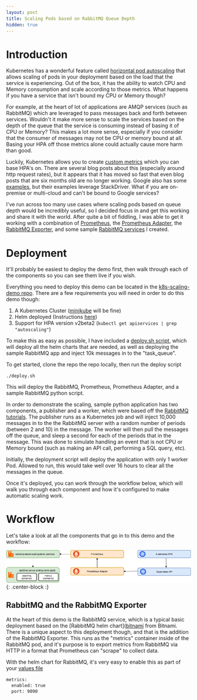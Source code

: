 ```yaml
---
layout: post
title: Scaling Pods based on RabbitMQ Queue Depth
hidden: true
---
```


# Introduction

Kubernetes has a wonderful feature called [horizontal pod autoscaling](https://kubernetes.io/docs/tasks/run-application/horizontal-pod-autoscale/) that allows scaling of pods in your deployment based on the load that the service is experiencing.  Out of the box, it has the ability to watch CPU and Memory consumption and scale according to those metrics.  What happens if you have a service that isn't bound my CPU or Memory though?

For example, at the heart of lot of applications are AMQP services (such as RabbitMQ) which are leveraged to pass messages back and forth between services.  Wouldn't it make more sense to scale the services based on the depth of the queue that the service is consuming instead of basing it of CPU or Memory?  This makes a lot more sense, especially if you consider that the consumer of messages may not be CPU or memory bound at all. Basing your HPA off those metrics alone could actually cause more harm than good.

Luckily, Kubernetes allows you to create [custom metrics](https://kubernetes.io/docs/tasks/run-application/horizontal-pod-autoscale/#support-for-custom-metrics) which you can base HPA's on.  There are several blog posts about this (especially around http request rates), but it appears that it has moved so fast that even blog posts that are six months old are no longer working.  Google also has some [examples](https://cloud.google.com/kubernetes-engine/docs/tutorials/custom-metrics-autoscaling), but their examples leverage StackDriver.  What if you are on-premise or multi-cloud and can't be bound to Google services?

I've run across too many use cases where scaling pods based on queue depth would be incredibly useful, so I decided focus in and get this working and share it with the world.  After quite a bit of fiddling, I was able to get it working with a combination of [Prometheus](https://prometheus.io/), the [Prometheus Adapter](https://github.com/DirectXMan12/k8s-prometheus-adapter), the [RabbitMQ Exporter](https://github.com/kbudde/rabbitmq_exporter), and some sample [RabbitMQ services](https://github.com/ryan-a-baker/k8s-scaling-demo/tree/master/RabbitMQ-Samples) I created.

# Deployment

It'll probably be easiest to deploy the demo first, then walk through each of the components so you can see them live if you wish.

Everything you need to deploy this demo can be located in the [k8s-scaling-demo repo](https://github.com/ryan-a-baker/k8s-scaling-demo).  There are a few requirements you will need in order to do this demo though:

1.  A Kubernetes Cluster ([minikube](https://kubernetes.io/docs/setup/learning-environment/minikube/) will be fine)
2.  Helm deployed (Instructions [here](https://helm.sh/docs/using_helm/))
3.  Support for HPA version v2beta2 (`kubectl get apiservices | grep "autoscaling"`)

To make this as easy as possible, I have included a [deploy.sh script](https://github.com/ryan-a-baker/k8s-scaling-demo/blob/master/deploy.sh), which will deploy all the helm charts that are needed, as well as deploying the sample RabbitMQ app and inject 10k messages in to the "task_queue".

To get started, clone the repo the repo locally, then run the deploy script

```
./deploy.sh
```

This will deploy the RabbitMQ, Prometheus, Prometheus Adapter, and a sample RabbitMQ python script.

In order to demonstrate the scaling, sample python application has two components, a publisher and a worker, which were based off the [RabbitMQ tutorials](https://www.rabbitmq.com/getstarted.html). The publisher runs as a Kubernetes job and will inject 10,000 messages in to the the RabbitMQ server with a random number of periods (between 2 and 10) in the message.  The worker will then pull the messages off the queue, and sleep a second for each of the periods that in the message.  This was done to simulate handling an event that is not CPU or Memory bound (such as making an API call, performing a SQL query, etc).

Initially, the deployment script will deploy the application with only 1 worker Pod.  Allowed to run, this would take well over 16 hours to clear all the messages in the queue.

Once it's deployed, you can work through the workflow below, which will walk you through each component and how it's configured to make automatic scaling work.

# Workflow

Let's take a look at all the components that go in to this demo and the workflow:

![Workflow](https://github.com/ryan-a-baker/ryanbakerio/blob/master/_posts/scaling-rabbit-images/workflow.png?raw=true){: .center-block :}

## RabbitMQ and the RabbitMQ Exporter

At the heart of this demo is the RabbitMQ service, which is a typical basic deployment based on the [RabbitMQ helm chart]([bitnami](https://github.com/helm/charts/tree/master/stable/rabbitmq) from Bitnami.  There is a unique aspect to this deployment though, and that is the addition of the RabbitMQ Exporter.  This runs as the "metrics" container inside of the RabbitMQ pod, and it's purpose is to export metrics from RabbitMQ via HTTP in a format that Prometheus can "scrape" to collect data.

With the helm chart for RabbitMQ, it's very easy to enable this as part of your [values file](https://github.com/ryan-a-baker/k8s-scaling-demo/blob/master/charts/rabbitmq/values.yaml#L18-L20)

```
metrics:
  enabled: true
  port: 9090
```
